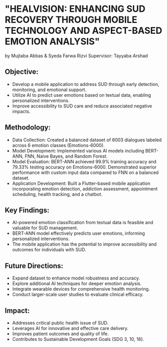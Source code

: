 # "HEALVISION: ENHANCING SUD RECOVERY THROUGH MOBILE TECHNOLOGY AND ASPECT-BASED EMOTION ANALYSIS"
by
Mujtaba Abbas & Syeda Farwa Rizvi
Supervisor: Tayyaba Arshad

## Objective:
- Develop a mobile application to address SUD through early detection, monitoring, and emotional support.
- Utilize AI to predict user emotions based on textual data, enabling personalized interventions.
- Improve accessibility to SUD care and reduce associated negative impacts.

## Methodology:
- Data Collection: Created a balanced dataset of 6003 dialogues labeled across 6 emotion classes (Emotions-6000).
- Model Development: Implemented various AI models including BERT-ANN, FNN, Naive Bayes, and Random Forest.
- Model Evaluation: BERT-ANN achieved 99.9% training accuracy and 79.33% testing accuracy on Emotions-6000. Demonstrated superior performance with custom input data compared to FNN on a balanced dataset.
- Application Development: Built a Flutter-based mobile application incorporating emotion detection, addiction assessment, appointment scheduling, health tracking, and a chatbot.

## Key Findings:
- AI-powered emotion classification from textual data is feasible and valuable for SUD management.
- BERT-ANN model effectively predicts user emotions, informing personalized interventions.
- The mobile application has the potential to improve accessibility and outcomes for individuals with SUD.

## Future Directions:
- Expand dataset to enhance model robustness and accuracy.
- Explore additional AI techniques for deeper emotion analysis.
- Integrate wearable devices for comprehensive health monitoring.
- Conduct larger-scale user studies to evaluate clinical efficacy.

## Impact:
- Addresses critical public health issue of SUD.
- Leverages AI for innovative and effective care delivery.
- Improves patient outcomes and quality of life.
- Contributes to Sustainable Development Goals (SDG 3, 10, 16).

